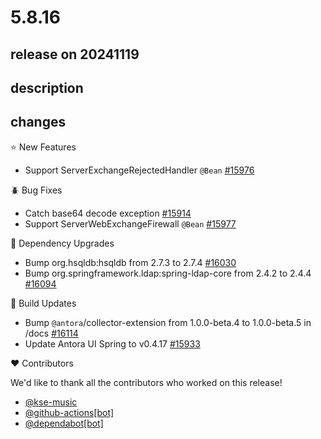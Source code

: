 # 5.8.16

## release on 20241119
## description
## changes
⭐ New Features

* Support ServerExchangeRejectedHandler <code>@Bean</code> <a href="https://github.com/spring-projects/spring-security/issues/15976" data-hovercard-type="issue" data-hovercard-url="/spring-projects/spring-security/issues/15976/hovercard">#15976</a>

🪲 Bug Fixes

* Catch base64 decode exception <a href="https://github.com/spring-projects/spring-security/pull/15914" data-hovercard-type="pull_request" data-hovercard-url="/spring-projects/spring-security/pull/15914/hovercard">#15914</a>
* Support ServerWebExchangeFirewall <code>@Bean</code> <a href="https://github.com/spring-projects/spring-security/issues/15977" data-hovercard-type="issue" data-hovercard-url="/spring-projects/spring-security/issues/15977/hovercard">#15977</a>

🔨 Dependency Upgrades

* Bump org.hsqldb:hsqldb from 2.7.3 to 2.7.4 <a href="https://github.com/spring-projects/spring-security/pull/16030" data-hovercard-type="pull_request" data-hovercard-url="/spring-projects/spring-security/pull/16030/hovercard">#16030</a>
* Bump org.springframework.ldap:spring-ldap-core from 2.4.2 to 2.4.4 <a href="https://github.com/spring-projects/spring-security/pull/16094" data-hovercard-type="pull_request" data-hovercard-url="/spring-projects/spring-security/pull/16094/hovercard">#16094</a>

🔩 Build Updates

* Bump <code>@antora</code>/collector-extension from 1.0.0-beta.4 to 1.0.0-beta.5 in /docs <a href="https://github.com/spring-projects/spring-security/pull/16114" data-hovercard-type="pull_request" data-hovercard-url="/spring-projects/spring-security/pull/16114/hovercard">#16114</a>
* Update Antora UI Spring to v0.4.17 <a href="https://github.com/spring-projects/spring-security/pull/15933" data-hovercard-type="pull_request" data-hovercard-url="/spring-projects/spring-security/pull/15933/hovercard">#15933</a>

❤️ Contributors

We'd like to thank all the contributors who worked on this release!

* <a href="https://github.com/kse-music">@kse-music</a>
* <a href="https://github.com/apps/github-actions">@github-actions[bot]</a>
* <a href="https://github.com/apps/dependabot">@dependabot[bot]</a>

